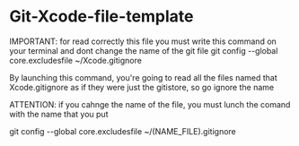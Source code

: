 # Git-Xcode-file-template

IMPORTANT:
for read correctly this file you must write this command on your terminal and dont change the name of the git file
git config --global core.excludesfile ~/Xcode.gitignore

By launching this command, you're going to read all the files named that Xcode.gitignore as if they were just the gitistore, so go ignore the name

ATTENTION: if you cahnge the name of the file, you must lunch the comand with the name that you put

git config --global core.excludesfile ~/(NAME_FILE).gitignore
